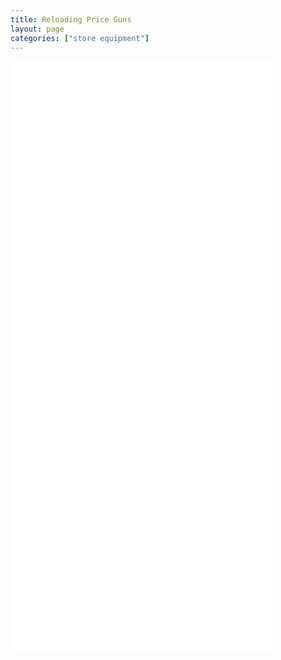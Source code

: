 ```yaml
---
title: Reloading Price Guns
layout: page
categories: ["store equipment"]
---
```


<iframe width="420" height="315" src="//www.youtube.com/embed/-rfkhjjivYM" frameborder="0" allowfullscreen></iframe><br/>
<iframe width="420" height="315" src="//www.youtube.com/embed/UiWCLBYbkJk" frameborder="0" allowfullscreen></iframe><br/>
<iframe width="420" height="315" src="//www.youtube.com/embed/aqNB-GvHduw" frameborder="0" allowfullscreen></iframe><br/>